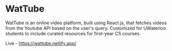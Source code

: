 # WatTube
WatTube is an online video platform, built using React.js, that fetches videos from the Youtube API based on the user's query. Customized for UWaterloo students to include curated resources for first-year CS courses.

Live - https://wattube.netlify.app/

